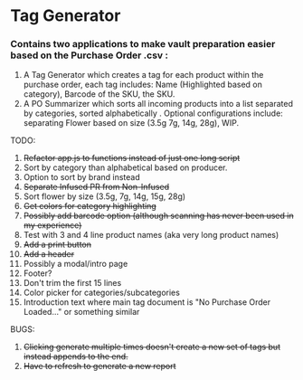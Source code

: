 # Tag Generator
### Contains two applications to make vault preparation easier based on the Purchase Order .csv :
1. A Tag Generator which creates a tag for each product within the purchase order, each tag includes: Name (Highlighted based on category), Barcode of the SKU, the SKU.
2. A PO Summarizer which sorts all incoming products into a list separated by categories, sorted alphabetically . Optional configurations include: separating Flower based on size (3.5g 7g, 14g, 28g),  WIP.

TODO:

1. ~~Refactor app.js to functions instead of just one long script~~
2. Sort by category than alphabetical based on producer.
3. Option to sort by brand instead
4. ~~Separate Infused PR from Non-Infused~~
5. Sort flower by size (3.5g, 7g, 14g, 15g, 28g)
6. ~~Get colors for category highlighting~~
7. ~~Possibly add barcode option (although scanning has never been used in my experience)~~
8. Test with 3 and 4 line product names (aka very long product names)
9. ~~Add a print button~~
10. ~~Add a header~~
11. Possibly a modal/intro page
12. Footer?
13. Don't trim the first 15 lines
14. Color picker for categories/subcategories
15. Introduction text where main tag document is "No Purchase Order Loaded..." or something similar

BUGS:

1. ~~Clicking generate multiple times doesn't create a new set of tags but instead appends to the end.~~
2. ~~Have to refresh to generate a new report~~
